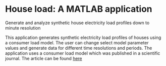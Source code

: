 # House load: A MATLAB application

Generate and analyze synthetic house electricity load profiles down to minute resolution

This application generates synthetic electricity load profiles of houses using a consumer load model. The user can change select model parameter values and generate data for different time resolutions and periods. The application uses a consumer load model which was published in a scientific journal. The article can be found <a href="https://doi.org/10.1016/j.apenergy.2014.06.048">here</a>
